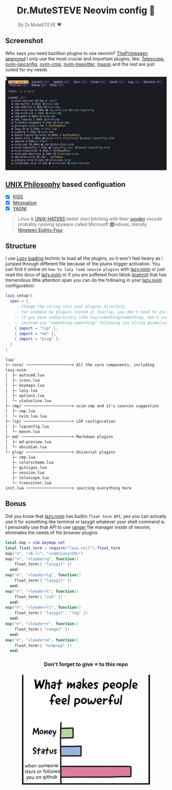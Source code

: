 <h1 align="center"> Dr.MuteSTEVE Neovim config 🐧</h1>

> By Dr.MuteSTEVE ♥️

Screenshot
---
Who says you need bazillion plugins to use neovim? [ThePrimeagen approved](https://www.youtube.com/@ThePrimeagen) 
I only use the most crucial and important plugins, like: [Telescope](https://github.com/nvim-telescope/telescope.nvim), [nvim-lspconfig](https://github.com/neovim/nvim-lspconfig), [nvim-cmp](https://github.com/hrsh7th/nvim-cmp), [nvim-treesitter](https://github.com/nvim-treesitter/nvim-treesitter), [mason](https://github.com/williamboman/mason.nvim) and the rest are just suited for my needs

![lazy-packages](./img/lazy-packages.png)

[UNIX Philosophy](https://en.wikipedia.org/wiki/Unix_philosophy) based configuation
---
- [x] [KISS](https://en.wikipedia.org/wiki/KISS_principle) 
- [x] [Minimalism](https://en.wikipedia.org/wiki/Minimalism_(computing)) 
- [x] [YAGNI](https://en.wikipedia.org/wiki/You_aren%27t_gonna_need_it) 

> Linux & [UNIX-HATERS](https://en.wikipedia.org/wiki/The_UNIX-HATERS_Handbook) better start bitching with their [soydev](https://www.urbandictionary.com/define.php?term=Soydev) vscode
> probably running spyware called Microsoft 🅱️indows, literally [Nineteen Eighty-Four](https://id.wikipedia.org/wiki/Nineteen_Eighty-Four) 

Structure
---
I use [Lazy loading](https://en.wikipedia.org/wiki/Lazy_loading) technic to load all the plugins, so it won't feel heavy as i jumped through different file because of the pluins trigger activation. You can find it online on `how to lazy load neovim plugins` with [lazy.nvim](https://github.com/folke/lazy.nvim) or just read the docs of [lazy.nvim](https://github.com/folke/lazy.nvim) or if you are suffered from tiktok [brainrot](https://news.yahoo.com/what-is-brain-rot-tiktokers-are-using-the-term-to-describe-the-impact-of-being-chronically-online-211105483.html) that has tremendous little attention span you can do the following in your [lazy.nvim](https://github.com/folke/lazy.nvim) configuration:
```lua
lazy.setup({
  spec = {
    -- Change the string into your plugins directory,
    -- for example my plugins stored in lua/lsp, you don't need to include the lua directory too
    -- if you have subdirectory like lua/something/something, don't use "lua/something/something/",
    -- instead use "something.something" following lua string guidelines
    { import = "lsp" }, 
    { import = "md" },
    { import = "plug" },
  }
)
```
    lua/
    ├─ core/ ────────────────────> All the core components, including lazy.nvim
    │  ├─ autocmd.lua
    │  ├─ icons.lua
    │  ├─ keymaps.lua
    │  ├─ lazy.lua
    │  ├─ options.lua
    │  └─ statusline.lua
    ├─ cmp/ ─────────────────────> nvim-cmp and it's sources suggestion
    │  ├─ cmp.lua
    │  └─ nvim_lua.lua
    ├─ lsp/ ─────────────────────> LSP configuration
    │  ├─ lspconfig.lua
    │  └─ mason.lua
    ├─ md/ ──────────────────────> Markdown plugins
    │  ├─ md-preview.lua
    │  └─ obsidian.lua
    └─ plug/ ────────────────────> Universal plugins
       ├─ cmp.lua
       ├─ colorscheme.lua
       ├─ gitsigns.lua
       ├─ session.lua
       ├─ telescope.lua
       └─ treesitter.lua
    init.lua ────────────────────> sourcing everything here

Bonus
---
Did you know that [lazy.nvim](https://github.com/folke/lazy.nvim) has builtin `float term API`, yes you can actually use it for something like terminal or lazygit whatever your shell command is. I personally use that API to use [ranger](https://github.com/ranger/ranger)   file manager inside of neovim, eliminates the needs of file browser plugins
```lua
local map = vim.keymap.set
local float_term = require("lazy.util").float_term
map("n", "<A-l>", "<cmd>Lazy<CR>")
map("n", "<leader>g", function()
    float_term({ "lazygit" })
  end)
map("n", "<leader>lg", function()
    float_term({ "lazygit" })
  end)
map("n", "<leader>t", function()
    float_term({ "zsh" })
  end)
map("n", "<leader>ll", function()
    float_term({ "lazygit", "log" })
  end)
map("n", "<leader>r", function()
    float_term({ "ranger" })
  end)
map("n", "<leader>m", function()
    float_term({ "ncmpcpp" })
  end)
```

<h3 align="center">Don't forget to give ⭐ to this repo</h3>

<div align="center">
    <img src="./img/meme.jpg" width="400" align="center">
</div>
